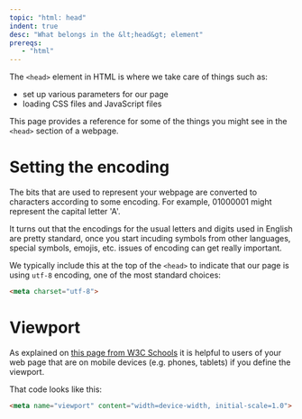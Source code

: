 ```yaml
---
topic: "html: head"
indent: true
desc: "What belongs in the &lt;head&gt; element"
prereqs:
   - "html"
---
```


The `<head>` element in HTML is where we take care of things such as:

* set up various parameters for our page
* loading CSS files and JavaScript files

This page provides a reference for some of the things you might see in the `<head>` section of a webpage.

# Setting the encoding

The bits that are used to represent your webpage are converted to characters according to some encoding.  For example, 01000001 might represent the
capital letter 'A'.   

It turns out that the encodings for  the usual letters and digits used in English are pretty standard, once you start incuding symbols
from other languages, special symbols, emojis, etc. issues of encoding can get really important.

We typically include this at the top of the `<head>` to indicate that our page is using `utf-8` encoding, one of the most standard 
choices:

```html
<meta charset="utf-8">
```

# Viewport

As explained on [this page from W3C Schools](https://www.w3schools.com/css/css_rwd_viewport.asp) it is helpful to users
of your web page that are on mobile devices (e.g. phones, tablets) if you define the viewport.

That code looks like this:

```html
<meta name="viewport" content="width=device-width, initial-scale=1.0">
```

